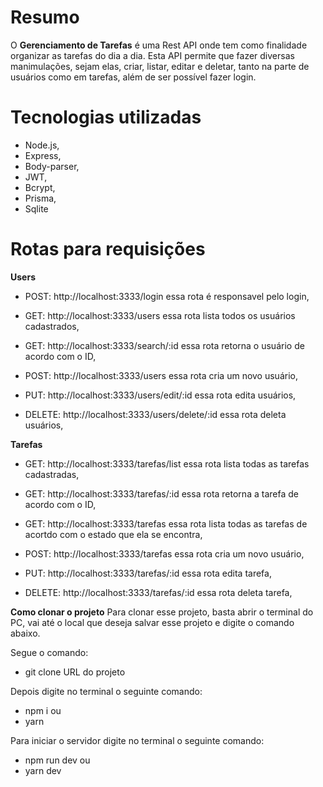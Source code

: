 # Resumo
  O **Gerenciamento de Tarefas** é uma Rest API onde tem como finalidade organizar as tarefas do dia a dia. Esta API permite que fazer diversas manimulações, sejam elas, criar, listar, editar e deletar, tanto na parte de usuários como em tarefas, além de ser possível fazer login.

# Tecnologias utilizadas
- Node.js,
- Express,
- Body-parser,
- JWT,
- Bcrypt,
- Prisma,
- Sqlite

# Rotas para requisições
**Users**
- POST: http://localhost:3333/login  essa rota é responsavel pelo login,

- GET: http://localhost:3333/users  essa rota lista todos os usuários cadastrados,

- GET: http://localhost:3333/search/:id  essa rota retorna o usuário de acordo com o ID,

- POST: http://localhost:3333/users  essa rota cria um novo usuário,

- PUT: http://localhost:3333/users/edit/:id  essa rota edita usuários,

- DELETE: http://localhost:3333/users/delete/:id  essa rota deleta usuários,

**Tarefas**

- GET: http://localhost:3333/tarefas/list  essa rota lista todas as tarefas cadastradas,


- GET: http://localhost:3333/tarefas/:id  essa rota retorna a tarefa de acordo com o ID,

- GET: http://localhost:3333/tarefas  essa rota lista todas as tarefas de acortdo com o estado que ela se encontra,

- POST: http://localhost:3333/tarefas  essa rota cria um novo usuário,

- PUT: http://localhost:3333/tarefas/:id  essa rota edita tarefa,

- DELETE: http://localhost:3333/tarefas/:id  essa rota deleta tarefa,

**Como clonar o projeto**
Para clonar esse projeto, basta abrir o terminal do PC, vai até o local que deseja salvar esse projeto e digite o comando abaixo.

Segue o comando:
- git clone URL do projeto

Depois digite no terminal o seguinte comando:
- npm i
ou
- yarn

Para iniciar o servidor digite no terminal o seguinte comando:
- npm run dev
ou
- yarn dev
